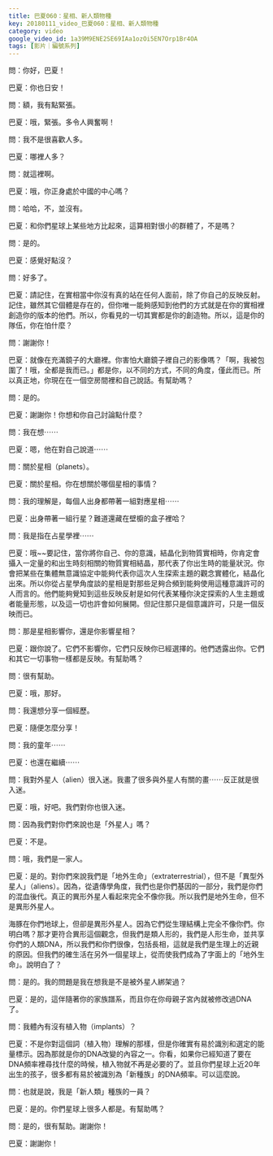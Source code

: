 ```yaml
---
title: 巴夏060：星相、新人類物種
key: 20180111_video_巴夏060：星相、新人類物種
category: video
google_video_id: 1a39M9ENE2SE69IAa1ozOi5EN7Orp1Br4OA
tags: [影片｜編號系列]
---
```


問：你好，巴夏！

巴夏：你也日安！

問：額，我有點緊張。

巴夏：哦，緊張。多令人興奮啊！

問：我不是很喜歡人多。

巴夏：哪裡人多？

問：就這裡啊。

巴夏：哦，你正身處於中國的中心嗎？

問：哈哈，不，並沒有。

巴夏：和你們星球上某些地方比起來，這算相對很小的群體了，不是嗎？

問：是的。

巴夏：感覺好點沒？

問：好多了。

巴夏：請記住，在實相當中你沒有真的站在任何人面前，除了你自己的反映反射。記住，雖然其它個體是存在的，但你唯一能夠感知到他們的方式就是在你的實相裡創造你的版本的他們。所以，你看見的一切其實都是你的創造物。所以，這是你的隊伍，你在怕什麼？

問：謝謝你！

巴夏：就像在充滿鏡子的大廳裡。你害怕大廳鏡子裡自己的影像嗎？「啊，我被包圍了！哦，全都是我而已。」都是你，以不同的方式，不同的角度，僅此而已。所以真正地，你現在在一個空房間裡和自己說話。有幫助嗎？

問：是的。

巴夏：謝謝你！你想和你自己討論點什麼？

問：我在想⋯⋯

巴夏：嗯，他在對自己說道⋯⋯

問：關於星相（planets）。

巴夏：關於星相。你在想關於哪個星相的事情？

問：我的理解是，每個人出身都帶著一組對應星相⋯⋯

巴夏：出身帶著一組行星？難道還藏在壁櫥的盒子裡哈？

問：我是指在占星學裡⋯⋯

巴夏：哦~~要記住，當你將你自己、你的意識，結晶化到物質實相時，你肯定會攝入一定量的和出生時刻相關的物質實相結晶，那代表了你出生時的能量狀況。你會把某些在集體無意識協定中能夠代表你這次人生探索主題的觀念實體化，結晶化出來。所以你從占星學角度談的星相是對那些足夠合頻到能夠使用這種意識許可的人而言的。他們能夠覺知到這些反映反射是如何代表某種你決定探索的人生主題或者能量形態，以及這一切也許會如何展開。但記住那只是個意識許可，只是一個反映而已。

問：那是星相影響你，還是你影響星相？

巴夏：跟你說了。它們不影響你，它們只反映你已經選擇的。他們透露出你。它們和其它一切事物一樣都是反映。有幫助嗎？

問：很有幫助。

巴夏：哦，那好。

問：我還想分享一個經歷。

巴夏：隨便怎麼分享！

問：我的童年⋯⋯

巴夏：也還在繼續⋯⋯

問：我對外星人（alien）很入迷。我畫了很多與外星人有關的畫⋯⋯反正就是很入迷。

巴夏：哦，好吧。我們對你也很入迷。

問：因為我們對你們來說也是「外星人」嗎？

巴夏：不是。

問：哦，我們是一家人。

巴夏：是的。對你們來說我們是「地外生命」（extraterrestrial），但不是「異型外星人」（aliens）。因為，從遺傳學角度，我們也是你們基因的一部分，我們是你們的混血後代。真正的異形外星人看起來完全不像你我。所以我們是地外生命，但不是異形外星人。

海豚在你們地球上，但卻是異形外星人。因為它們從生理結構上完全不像你們。你明白嗎？那才更符合異形這個觀念，但我們是類人形的，我們是人形生命，並共享你們的人類DNA，所以我們和你們很像，包括長相，這就是我們是生理上的近親的原因。但我們的確生活在另外一個星球上，從而使我們成為了字面上的「地外生命」。說明白了？

問：是的。我的問題是我在想我是不是被外星人綁架過？

巴夏：是的，這伴隨著你的家族譜系，而且你在你母親子宮內就被修改過DNA了。

問：我體內有沒有植入物（implants）？

巴夏：不是你對這個詞（植入物）理解的那樣，但是你確實有易於識別和選定的能量標示。因為那就是你的DNA改變的內容之一。你看，如果你已經知道了要在DNA頻率裡尋找什麼的時候，植入物就不再是必要的了。並且你們星球上近20年出生的孩子，很多都有易於被識別為「新種族」的DNA頻率。可以這麼說。

問：也就是說，我是「新人類」種族的一員？

巴夏：是的。你們星球上很多人都是。有幫助嗎？

問：是的，很有幫助。謝謝你！

巴夏：謝謝你！
